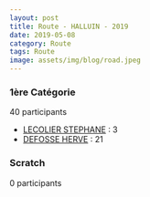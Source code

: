 ```yaml
---
layout: post
title: Route - HALLUIN - 2019
date: 2019-05-08
category: Route
tags: Route
image: assets/img/blog/road.jpeg
---
```


### 1ère Catégorie
40 participants
- [LECOLIER STEPHANE](https://teamspecializedlille.github.io/coureurs/lecolierstephane) : 3
- [DEFOSSE HERVE](https://teamspecializedlille.github.io/coureurs/defosseherve) : 21

### Scratch
0 participants
